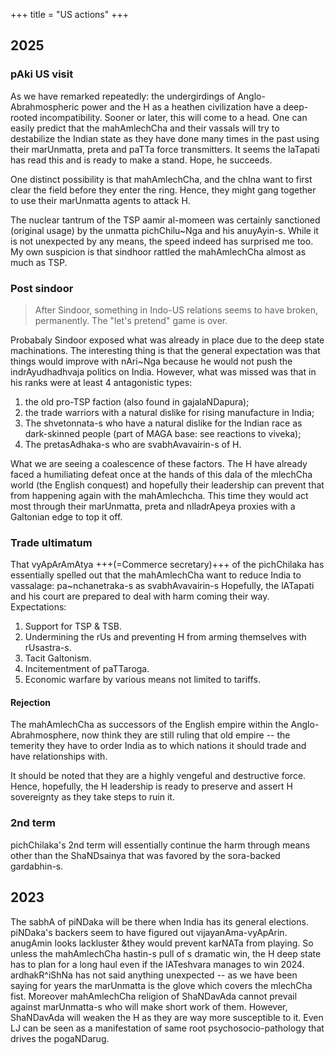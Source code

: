 +++
title = "US actions"
+++

## 2025
### pAki US visit
As we have remarked repeatedly: the undergirdings of Anglo-Abrahmospheric power and the H as a heathen civilization have a deep-rooted incompatibility. Sooner or later, this will come to a head. One can easily predict that the mahAmlechCha and their vassals will try to destabilize the Indian state as they have done many times in the past using their marUnmatta, preta and paTTa force transmitters. It seems the laTapati has read this and is ready to make a stand. Hope, he succeeds.

One distinct possibility is that mahAmlechCha, and the chIna want to first clear the field before they enter the ring. Hence, they might gang together to use their marUnmatta agents to attack H.

The nuclear tantrum of the TSP aamir al-momeen was certainly sanctioned (original usage) by the unmatta pichChilu~Nga and his anuyAyin-s. While it is not unexpected by any means, the speed indeed has surprised me too. My own suspicion is that sindhoor rattled the mahAmlechCha almost as much as TSP.

### Post sindoor
> After Sindoor, something in Indo-US relations seems to have broken, permanently. The "let's pretend" game is over.

Probabaly Sindoor exposed what was already in place due to the deep state machinations. The interesting thing is that the general expectation was that things would improve with nAri~Nga because he would not push the indrAyudhadhvaja politics on India. However, what was missed was that in his ranks were at least 4 antagonistic types: 

1. the old pro-TSP faction (also found in gajalaNDapura); 
2. the trade warriors with a natural dislike for rising manufacture in India; 
3. The shvetonnata-s who have a natural dislike for the Indian race as dark-skinned people (part of MAGA base: see reactions to viveka); 
4. The pretasAdhaka-s who are svabhAvavairin-s of H.

What we are seeing a coalescence of these factors. The H have already faced a humiliating defeat once at the hands of this dala of the mlechCha world (the English conquest) and hopefully their leadership can prevent that from happening again with the mahAmlechcha. This time they would act most through their marUnmatta, preta and nIladrApeya proxies with a Galtonian edge to top it off.


### Trade ultimatum
That vyApArAmAtya +++(=Commerce secretary)+++ of the pichChilaka has essentially spelled out that the mahAmlechCha want to reduce India to vassalage: pa~nchanetraka-s as svabhAvavairin-s Hopefully, the lATapati and his court are prepared to deal with harm coming their way. Expectations: 

1. Support for TSP & TSB. 
2. Undermining the rUs and preventing H from arming themselves with rUsastra-s. 
3. Tacit Galtonism. 
4. Incitementment of paTTaroga. 
5. Economic warfare by various means not limited to tariffs. 

#### Rejection
The mahAmlechCha as successors of the English empire within the Anglo-Abrahmosphere, now think they are still ruling that old empire -- the temerity they have to order India as to which nations it should trade and have relationships with. 

It should be noted that they are a highly vengeful and destructive force. Hence, hopefully, the H leadership is ready to preserve and assert H sovereignty as they take steps to ruin it.
   
### 2nd term
pichChilaka's 2nd term will essentially continue the harm through means other than the ShaNDsainya that was favored by the sora-backed gardabhin-s.

## 2023
The sabhA of piNDaka will be there when India has its general elections. piNDaka's backers seem to have figured out vijayanAma-vyApArin. anugAmin looks lackluster &they would prevent karNATa from playing. So unless the mahAmlechCha hastin-s pull of s dramatic win, the H deep state has to plan for a long haul even if the lATeshvara manages to win 2024. ardhakR^iShNa has not said anything unexpected -- as we have been saying for years the marUnmatta is the glove which covers the mlechCha fist.  Moreover mahAmlechCha religion of ShaNDavAda cannot prevail against marUnmatta-s who will make short work of them. However, ShaNDavAda will weaken the H as they are way more susceptible to it. Even LJ can be seen as a manifestation of same root psychosocio-pathology that drives the pogaNDarug.



